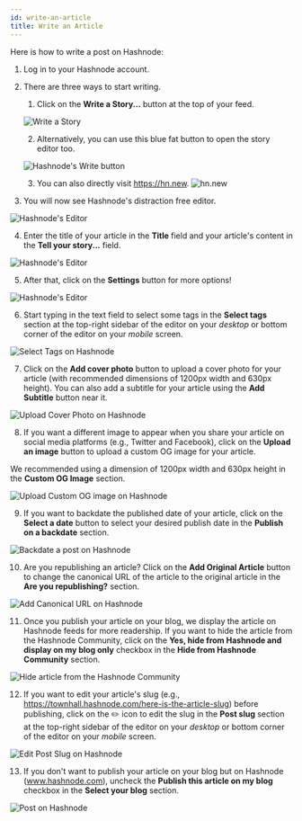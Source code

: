 ```yaml
---
id: write-an-article
title: Write an Article
---
```


Here is how to write a post on Hashnode:

1. Log in to your Hashnode account.

2. There are three ways to start writing.

    1. Click on the **Write a Story...** button at the top of your feed.
    
    ![Write a Story](https://cdn.hashnode.com/res/hashnode/image/upload/v1614679369507/PyRBo723X.png?auto=compress)

    2. Alternatively, you can use this blue fat button to open the story editor too. 

    ![Hashnode's Write button](https://cdn.hashnode.com/res/hashnode/image/upload/v1614690908013/bWNmLkqsp.png?auto=compress)
    
    3. You can also directly visit https://hn.new.
    ![hn.new](https://cdn.hashnode.com/res/hashnode/image/upload/v1646246964700/GbIaAvbqa.png?auto=compress)

3. You will now see Hashnode's distraction free editor.

![Hashnode's Editor](https://cdn.hashnode.com/res/hashnode/image/upload/v1614681129256/SAI8NvJ0p.png?auto=compress)

4. Enter the title of your article in the **Title** field and your article's content in the **Tell your story...** field.

![Hashnode's Editor](https://cdn.hashnode.com/res/hashnode/image/upload/v1614681165463/c5JVhaVKQ.png?auto=compress)

5. After that, click on the **Settings** button for more options!

![Hashnode's Editor](https://cdn.hashnode.com/res/hashnode/image/upload/v1614938406303/Y9iXe61r-.png?auto=compress)

6. Start typing in the text field to select some tags in the **Select tags** section at the top-right sidebar of the editor on your *desktop* or bottom corner of the editor on your *mobile* screen.

![Select Tags on Hashnode](https://cdn.hashnode.com/res/hashnode/image/upload/v1614681199811/FfRCELANU.png?auto=compress)

7. Click on the **Add cover photo** button to upload a cover photo for your article (with recommended dimensions of 1200px width and 630px height). You can also add a subtitle for your article using the **Add Subtitle** button near it. 

![Upload Cover Photo on Hashnode](https://cdn.hashnode.com/res/hashnode/image/upload/v1614681233146/g-TEOxBRD.png?auto=compress)

8. If you want a different image to appear when you share your article on social media platforms (e.g., Twitter and Facebook), click on the **Upload an image** button to upload a custom OG image for your article.

We recommended using a dimension of 1200px width and 630px height in the **Custom OG Image** section. 

![Upload Custom OG image on Hashnode](https://cdn.hashnode.com/res/hashnode/image/upload/v1614684741393/5P5md_rwz.png?auto=compress)

9. If you want to backdate the published date of your article, click on the **Select a date** button to select your desired publish date in the **Publish on a backdate** section.

![Backdate a post on Hashnode](https://cdn.hashnode.com/res/hashnode/image/upload/v1614685215890/eOLjjno9S.png?auto=compress)

10. Are you republishing an article? Click on the **Add Original Article** button to change the canonical URL of the article to the original article in the **Are you republishing?** section.

![Add Canonical URL on Hashnode](https://cdn.hashnode.com/res/hashnode/image/upload/v1614685254513/YjP1twa8r.png?auto=compress)

11. Once you publish your article on your blog, we display the article on Hashnode feeds for more readership. If you want to hide the article from the Hashnode Community, click on the **Yes, hide from Hashnode and display on my blog only** checkbox in the **Hide from Hashnode Community** section.

![Hide article from the Hashnode Community](https://cdn.hashnode.com/res/hashnode/image/upload/v1614689898007/7C2N4xKnh.png?auto=compress)

12. If you want to edit your article's slug (e.g., https://townhall.hashnode.com/here-is-the-article-slug) before publishing, click on the ✏️ icon to edit the slug in the **Post slug** section at the top-right sidebar of the editor on your *desktop* or bottom corner of the editor on your *mobile* screen.

![Edit Post Slug on Hashnode](https://cdn.hashnode.com/res/hashnode/image/upload/v1614689938024/gp6N2wG-N.png?auto=compress)

13. If you don't want to publish your article on your blog but on Hashnode (www.hashnode.com), uncheck the **Publish this article on my blog** checkbox in the **Select your blog** section.

![Post on Hashnode](https://cdn.hashnode.com/res/hashnode/image/upload/v1614689975621/9AP8PBS3K.png?auto=compress)
